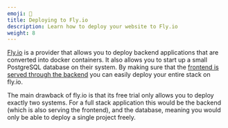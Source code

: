 ```yaml
---
emoji: 🚀
title: Deploying to Fly.io
description: Learn how to deploy your website to Fly.io
weight: 8
---
```


[Fly.io](https://fly.io/) is a provider that allows you to deploy backend applications that are converted into docker containers. It also allows you to start up a small PostgreSQL database on their system. By making sure that the [frontend is served through the backend](../guides/deployment/flyio/serving-frontend) you can easily deploy your entire stack on fly.io.

The main drawback of fly.io is that its free trial only allows you to deploy exactly two systems. For a full stack application this would be the backend (which is also serving the frontend), and the database, meaning you would only be able to deploy a single project freely.
